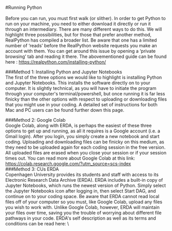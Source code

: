 #Running Python
\
\
Before you can run, you must first walk (or slither).  In order to get Python to run on your machine, you need to either download it directly or run it through an intermediary.  There are many different ways to do this.  We will highlight three possibilities, but for those that prefer another method, RealPython has compiled a broader list.  Be aware that one has a limited number of ‘reads’ before the RealPython website requests you make an account with them.  You can get around this issue by opening a ‘private browsing’ tab and reading it there. The abovementioned guide can be found here : https://realpython.com/installing-python/

###Method 1: Installing Python and Jupyter Notebooks
\
The first of the three options we would like to highlight is installing Python and Jupyter Notebooks.  This installs the software directly on to your computer.  It is slightly technical, as you will have to initiate the program through your computer's terminal/powershell, but once running it is far less finicky than the other options with respect to uploading or downloading files that you might use in your coding.  A detailed set of instructions for both Mac and PC users can be found further down this page.

###Method 2: Google Colab
\
Google Colab, along with ERDA, is perhaps the easiest of these three options to get up and running, as all it requires is a Google account (i.e. a Gmail login).  After you login, you simply create a new notebook and start coding.  Uploading and downloading files can be finicky on this medium, as they need to be uploaded again for each coding session in the free version.  All uploaded files are erased when you close your session or if your session times out.  You can read more about Google Colab at this link:
\
https://colab.research.google.com/?utm_source=scs-index
\
###Method 3: CUs ERDA
\
Copenhagen University provides its students and staff with access to its Electronic Research Data Archive (ERDA).  ERDA includes a built-in copy of Jupyter Notebooks, which runs the newest version of Python.  Simply select the Jupyter Notebooks icon after logging in, then select Start DAG, and continue on to your coding space.  Be aware that ERDA cannot read local files off of your computer so you must, like Google Colab, upload any files you wish to work with.  Unlike Google Colab, however, ERDA will maintain your files over time, saving you the trouble of worrying about different file pathways in your code.  ERDA's self description as well as its terms and conditions can be read here: 
\
